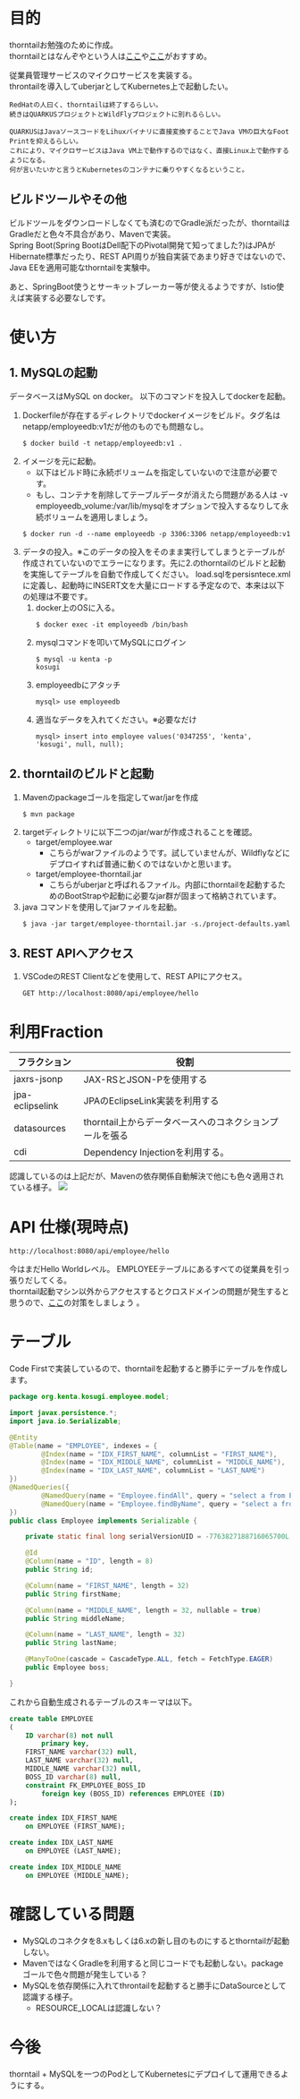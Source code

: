 # 目的
thorntailお勉強のために作成。  
thorntailとはなんぞやという人は[ここ](https://www.publickey1.jp/blog/17/javamicroprofileeclipse.html)や[ここ](https://www.infoq.com/jp/news/2018/06/wildfly-thorntail)がおすすめ。

従業員管理サービスのマイクロサービスを実装する。  
throntailを導入してuberjarとしてKubernetes上で起動したい。

```
RedHatの人曰く、thorntailは終了するらしい。
続きはQUARKUSプロジェクトとWildFlyプロジェクトに別れるらしい。

QUARKUSはJavaソースコードをLihuxバイナリに直接変換することでJava VMの巨大なFoot Printを抑えるらしい。
これにより、マイクロサービスはJava VM上で動作するのではなく、直接Linux上で動作するようになる。
何が言いたいかと言うとKubernetesのコンテナに乗りやすくなるということ。
```

## ビルドツールやその他
ビルドツールをダウンロードしなくても済むのでGradle派だったが、thorntailはGradleだと色々不具合があり、Mavenで実装。  
Spring Boot(Spring BootはDell配下のPivotal開発て知ってました?)はJPAがHibernate標準だったり、REST API周りが独自実装であまり好きではないので、Java EEを適用可能なthorntailを実験中。
  
あと、SpringBoot使うとサーキットブレーカー等が使えるようですが、Istio使えば実装する必要なしです。  

# 使い方
## 1. MySQLの起動
データベースはMySQL on docker。
以下のコマンドを投入してdockerを起動。

1. Dockerfileが存在するディレクトリでdockerイメージをビルド。タグ名はnetapp/employeedb:v1だが他のものでも問題なし。
    ```
    $ docker build -t netapp/employeedb:v1 . 
    ```
2. イメージを元に起動。
    * 以下はビルド時に永続ボリュームを指定していないので注意が必要です。
    * もし、コンテナを削除してテーブルデータが消えたら問題がある人は -v employeedb_volume:/var/lib/mysqlをオプションで投入するなりして永続ボリュームを適用しましょう。
    ```
    $ docker run -d --name employeedb -p 3306:3306 netapp/employeedb:v1
    ```
3. データの投入。※このデータの投入をそのまま実行してしまうとテーブルが作成されていないのでエラーになります。先に2.のthorntailのビルドと起動を実施してテーブルを自動で作成してください。 
    load.sqlをpersisntece.xmlに定義し、起動時にINSERT文を大量にロードする予定なので、本来は以下の処理は不要です。
    1. docker上のOSに入る。
        ```
        $ docker exec -it employeedb /bin/bash
        ```
    1. mysqlコマンドを叩いてMySQLにログイン
        ```
        $ mysql -u kenta -p
        kosugi
        ```
    1. employeedbにアタッチ
        ```
        mysql> use employeedb
        ```
    1. 適当なデータを入れてください。※必要なだけ
        ```
        mysql> insert into employee values('0347255', 'kenta', 'kosugi', null, null);
        ```
## 2. thorntailのビルドと起動
1. Mavenのpackageゴールを指定してwar/jarを作成
    ```
    $ mvn package
    ```
1. targetディレクトリに以下二つのjar/warが作成されることを確認。
    * target/employee.war
        * こちらがwarファイルのようです。試していませんが、Wildflyなどにデプロイすれば普通に動くのではないかと思います。
    * target/employee-thorntail.jar
        * こちらがuberjarと呼ばれるファイル。内部にthorntailを起動するためのBootStrapや起動に必要なjar群が固まって格納されています。
1. java コマンドを使用してjarファイルを起動。
    ```
    $ java -jar target/employee-thorntail.jar -s./project-defaults.yaml
    ```
## 3. REST APIへアクセス
1. VSCodeのREST Clientなどを使用して、REST APIにアクセス。
    ```
    GET http://localhost:8080/api/employee/hello
    ```
# 利用Fraction

|フラクション|役割|
|---|---|
|jaxrs-jsonp|JAX-RSとJSON-Pを使用する|
|jpa-eclipselink|JPAのEclipseLink実装を利用する|
|datasources|thorntail上からデータベースへのコネクションプールを張る|
|cdi|Dependency Injectionを利用する。|

認識しているのは上記だが、Mavenの依存関係自動解決で他にも色々適用されている様子。
![](./img/1.png)

# API 仕様(現時点)
```
http://localhost:8080/api/employee/hello
```

今はまだHello Worldレベル。
EMPLOYEEテーブルにあるすべての従業員を引っ張りだしてくる。    
thorntail起動マシン以外からアクセスするとクロスドメインの問題が発生すると思うので、[ここ](http://garapon.hatenablog.com/entry/2016/03/23/JAX-RS2.0でRESTサービスを作る際にヘッダーを指定する)の対策をしましょう
。

# テーブル
Code Firstで実装しているので、thorntailを起動すると勝手にテーブルを作成します。
```java
package org.kenta.kosugi.employee.model;

import javax.persistence.*;
import java.io.Serializable;

@Entity
@Table(name = "EMPLOYEE", indexes = {
        @Index(name = "IDX_FIRST_NAME", columnList = "FIRST_NAME"),
        @Index(name = "IDX_MIDDLE_NAME", columnList = "MIDDLE_NAME"),
        @Index(name = "IDX_LAST_NAME", columnList = "LAST_NAME")
})
@NamedQueries({
        @NamedQuery(name = "Employee.findAll", query = "select a from Employee a"),
        @NamedQuery(name = "Employee.findByName", query = "select a from Employee a where a.firstName like :name or a.lastName like :name")
})
public class Employee implements Serializable {

    private static final long serialVersionUID = -7763827188716065700L;

    @Id
    @Column(name = "ID", length = 8)
    public String id;

    @Column(name = "FIRST_NAME", length = 32)
    public String firstName;

    @Column(name = "MIDDLE_NAME", length = 32, nullable = true)
    public String middleName;

    @Column(name = "LAST_NAME", length = 32)
    public String lastName;

    @ManyToOne(cascade = CascadeType.ALL, fetch = FetchType.EAGER)
    public Employee boss;

}

```
これから自動生成されるテーブルのスキーマは以下。
```sql
create table EMPLOYEE
(
	ID varchar(8) not null
		primary key,
	FIRST_NAME varchar(32) null,
	LAST_NAME varchar(32) null,
	MIDDLE_NAME varchar(32) null,
	BOSS_ID varchar(8) null,
	constraint FK_EMPLOYEE_BOSS_ID
		foreign key (BOSS_ID) references EMPLOYEE (ID)
);

create index IDX_FIRST_NAME
	on EMPLOYEE (FIRST_NAME);

create index IDX_LAST_NAME
	on EMPLOYEE (LAST_NAME);

create index IDX_MIDDLE_NAME
	on EMPLOYEE (MIDDLE_NAME);
```

# 確認している問題
* MySQLのコネクタを8.xもしくは6.xの新し目のものにするとthorntailが起動しない。
* MavenではなくGradleを利用すると同じコードでも起動しない。packageゴールで色々問題が発生している？
* MySQLを依存関係に入れてthrontailを起動すると勝手にDataSourceとして認識する様子。
  * RESOURCE_LOCALは認識しない？
  
# 今後
thorntail + MySQLを一つのPodとしてKubernetesにデプロイして運用できるようにする。
